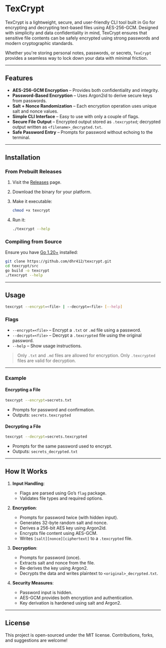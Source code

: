 # TexCrypt

TexCrypt is a lightweight, secure, and user-friendly CLI tool built in Go for encrypting and decrypting text-based files using AES-256-GCM. Designed with simplicity and data confidentiality in mind, TexCrypt ensures that sensitive file contents can be safely encrypted using strong passwords and modern cryptographic standards.

Whether you're storing personal notes, passwords, or secrets, `TexCrypt` provides a seamless way to lock down your data with minimal friction.

---

## Features

* **AES-256-GCM Encryption** – Provides both confidentiality and integrity.
* **Password-Based Encryption** – Uses Argon2id to derive secure keys from passwords.
* **Salt + Nonce Randomization** – Each encryption operation uses unique salt and nonce values.
* **Simple CLI Interface** – Easy to use with only a couple of flags.
* **Secure File Output** – Encrypted output stored as `.texcrypted`; decrypted output written as `<filename>_decrypted.txt`.
* **Safe Password Entry** – Prompts for password without echoing to the terminal.

---

## Installation

### From Prebuilt Releases

1. Visit the [Releases](https://github.com/dhr412/texcrypt/releases) page.
2. Download the binary for your platform.
3. Make it executable:

   ```bash
   chmod +x texcrypt
   ```

4. Run it:

   ```bash
   ./texcrypt --help
   ```

### Compiling from Source

Ensure you have [Go 1.20+](https://golang.org/dl/) installed:

```bash
git clone https://github.com/dhr412/texcrypt.git
cd texcrypt/src
go build -o texcrypt
./texcrypt --help
```

---

## Usage

```bash
texcrypt --encrypt=<file> | --decrypt=<file> [--help]
```

### Flags

* `--encrypt=<file>` – Encrypt a `.txt` or `.md` file using a password.
* `--decrypt=<file>` – Decrypt a `.texcrypted` file using the original password.
* `--help` – Show usage instructions.

> Only `.txt` and `.md` files are allowed for encryption. Only `.texcrypted` files are valid for decryption.

---

### Example

#### Encrypting a File

```bash
texcrypt --encrypt=secrets.txt
```

* Prompts for password and confirmation.
* Outputs: `secrets.texcrypted`

#### Decrypting a File

```bash
texcrypt --decrypt=secrets.texcrypted
```

* Prompts for the same password used to encrypt.
* Outputs: `secrets_decrypted.txt`

---

## How It Works

1. **Input Handling**:

   * Flags are parsed using Go’s `flag` package.
   * Validates file types and required options.

2. **Encryption**:

   * Prompts for password twice (with hidden input).
   * Generates 32-byte random salt and nonce.
   * Derives a 256-bit AES key using Argon2id.
   * Encrypts file content using AES-GCM.
   * Writes `[salt][nonce][ciphertext]` to a `.texcrypted` file.

3. **Decryption**:

   * Prompts for password (once).
   * Extracts salt and nonce from the file.
   * Re-derives the key using Argon2.
   * Decrypts the data and writes plaintext to `<original>_decrypted.txt`.

4. **Security Measures**:

   * Password input is hidden.
   * AES-GCM provides both encryption and authentication.
   * Key derivation is hardened using salt and Argon2.

---

## License

This project is open-sourced under the MIT license. Contributions, forks, and suggestions are welcome!
